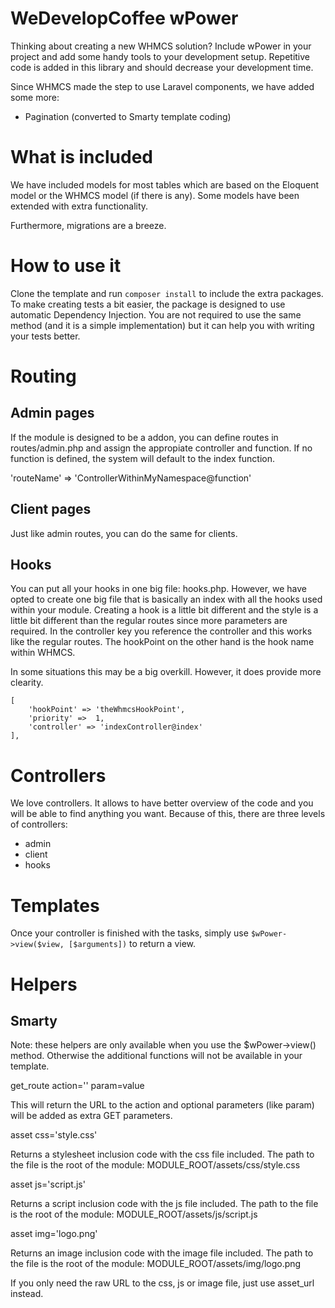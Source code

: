 # WeDevelopCoffee wPower
Thinking about creating a new WHMCS solution? Include wPower in your project and add some handy tools to your development setup. Repetitive code is added in this library and should decrease your development time.

Since WHMCS made the step to use Laravel components, we have added some more:

- Pagination (converted to Smarty template coding)

# What is included
We have included models for most tables which are based on the Eloquent model or the WHMCS model (if there is any). Some models have been extended with extra functionality.

Furthermore, migrations are a breeze. 


# How to use it
Clone the template and run `composer install` to include the extra packages. To make creating tests a bit easier, the package is designed to use automatic Dependency Injection. You are not required to use the same method (and it is a simple implementation) but it can help you with writing your tests better.

# Routing
## Admin pages
If the module is designed to be a addon, you can define routes in routes/admin.php and assign the appropiate controller and function. If no function is defined, the system will default to the index function.

'routeName' => 'ControllerWithinMyNamespace@function'

## Client pages
Just like admin routes, you can do the same for clients.

## Hooks
You can put all your hooks in one big file: hooks.php. However, we have opted to create one big file that is basically an index with all the hooks used within your module. Creating a hook is a little bit different and the style is a little bit different than the regular routes since more parameters are required. In the controller key you reference the controller and this works like the regular routes. The hookPoint on the other hand is the hook name within WHMCS.

In some situations this may be a big overkill. However, it does provide more clearity.

    [
        'hookPoint' => 'theWhmcsHookPoint',
        'priority' =>  1,
        'controller' => 'indexController@index'
    ],

# Controllers
We love controllers. It allows to have better overview of the code and you will be able to find anything you want. Because of this, there are three levels of controllers:

- admin
- client
- hooks

# Templates

Once your controller is finished with the tasks, simply use `$wPower->view($view, [$arguments])` to return a view.

# Helpers
## Smarty
Note: these helpers are only available when you use the $wPower->view() method. Otherwise the additional functions will not be available in your template.

get_route action='' param=value

This will return the URL to the action and optional parameters (like param) will be added as extra GET parameters.

asset css='style.css'

Returns a stylesheet inclusion code with the css file included. The path to the file is the root of the module:
MODULE_ROOT/assets/css/style.css

asset js='script.js'

Returns a script inclusion code with the js file included. The path to the file is the root of the module:
MODULE_ROOT/assets/js/script.js

asset img='logo.png'

Returns an image inclusion code with the image file included. The path to the file is the root of the module:
MODULE_ROOT/assets/img/logo.png

If you only need the raw URL to the css, js or image file, just use asset_url instead.
